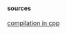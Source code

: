 

#### sources
[compilation in cpp](https://stackoverflow.com/questions/7718299/whats-an-object-file-in-c)